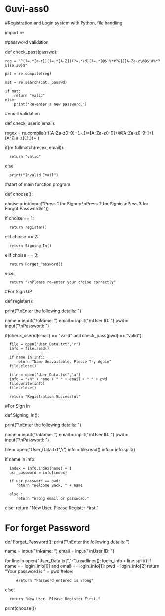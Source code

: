 # Guvi-ass0

#Registration and Login system with Python, file handling

import re

#password validation

def check_pass(passwd):
	
	reg = "^(?=.*[a-z])(?=.*[A-Z])(?=.*\d)(?=.*[@$!%*#?&])[A-Za-z\d@$!#%*?&]{6,20}$"

	pat = re.compile(reg)
				
	mat = re.search(pat, passwd)

	if mat:
		return "valid"
	else:
		print("Re-enter a new password.")
    
#email validation

def check_userid(email):

   regex = re.compile(r'([A-Za-z0-9]+[.-_])*[A-Za-z0-9]+@[A-Za-z0-9-]+(\.[A-Z|a-z]{2,})+')
   
   if(re.fullmatch(regex, email)):
   
      return "valid"
   else:
      
      print("Invalid Email")

#start of main function program

def choose():

   choise = int(input("Press 1 for Signup \nPress 2 for Signin \nPess 3 for Forgot Password\n"))
   
   if choise == 1:
   
      return register()
      
   elif choise == 2:
      
      return Signing_In()

   elif choise == 3:
      
      return Forget_Password()   
   
   else:
   
      return "\nPlease re-enter your choise correctly"

#For Sign UP

def register():

   print("\nEnter the following details: ")
   
   name = input("\nName: ")
   email = input("\nUser ID: ")
   pwd = input("\nPassword: ")
   
   if(check_userid(email) == "valid" and check_pass(pwd) == "valid"):
   
      file = open("User_Data.txt",'r')
      info = file.read()
      
      if name in info:
         return "Name Unavailable. Please Try Again"
      file.close()
      
      file = open("User_Data.txt",'a')
      info = "\n" + name + " " + email + " " + pwd
      file.write(info)
      file.close()

      return "Registration Successful" 
   

#For Sign In

def Signing_In():
   
   print("\nEnter the following details: ")
   
   name = input("\nName: ")
   email = input("\nUser ID: ")
   pwd = input("\nPassword: ")
    
   file = open("User_Data.txt",'r')
   info = file.read()
   info = info.split()
   
   if name in info:
      
      index = info.index(name) + 1
      usr_password = info[index]  

      if usr_password == pwd:
         return "Welcome Back, " + name

      else :
         return "Wrong email or password."
          
   else:
      return "New User. Please Register First."
   
# For forget Password
 
def Forget_Password():
   print("\nEnter the following details: ")
   
   name = input("\nName: ")
   email = input("\nUser ID: ")
   
   for line in open("User_Data.txt","r").readlines(): 
        login_info = line.split()
        if name == login_info[0] and email == login_info[1]:
            pwd = login_info[2]
            return "Your password is " + pwd
      #else:
      
         #return "Password entered is wrong"
   else:
   
      return "New User. Please Register First."

print(choose())
